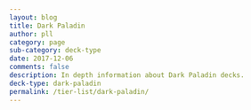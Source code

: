 ```yaml
---
layout: blog
title: Dark Paladin
author: pll
category: page
sub-category: deck-type
date: 2017-12-06
comments: false
description: In depth information about Dark Paladin decks.
deck-type: dark-paladin
permalink: /tier-list/dark-paladin/ 
---
```








